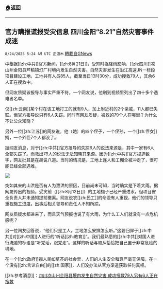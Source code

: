 ###  [:house:返回](README.md)
---


## 官方瞒报谎报受灾信息 四川金阳“8.21”自然灾害事件成迷
`8/24/2023 5:24 AM UTC 正道木` [轉載自GNews](https://gnews.org/articles/1590990)

中根据[[zh:中共]]官方新闻，[[zh:8月21日]]，受短时强降雨影响，[[zh:四川]]凉山州金阳县芦稿镇灯厂村境内发生自然灾害。自然灾害发生在沿江高速JN一标段项目建设工地，工地共有人员85人，截至当日13时30分，成功搜救79人，其余6人正在搜救中。

但网友质疑该报导与事实严重不符。一个网友说，他刷到视频里列出了四十多个遇难者名单。

仅[[zh:云南]]某个村在该工地打工的就有9人，加上附近村的2个亲戚，11人都已失联。但官方报导说只有6人失踪。同时有网友质疑，被救的79个人在哪里？为什么不让公众知晓？

另外一位[[zh:江苏]]的网友说，他（她）的四个侄子，一个侄孙，一个[[zh:侄女]]婿，一个外侄7个人都没了。

据网友消息，对于[[zh:中共]]官方报导的失踪6人的说法来源是，其中一家有6人全部失踪了。而救出79人的说法无法知晓其来源。因为[[zh:中共]]官方捏造数字，网友批其是在胡说八道。当时的情况是，工地上连人和工棚全被冲走了，很可能已经全部遇难。

![](ipfs://QmXCgnTsydM8Mx4kG1QMHzJ3HRaPmDamonFB3vCcnF5fHX?.png)

突如其来的山洪是否有人为泄洪的原因，目前尚未可知，当时确实是下着大雨。据网友传出的视频，受灾前（[[zh:8月12日]]）的工地棚子已经严重进水，但项目安全负责人并未通知提前撤离。网友说农[[zh:民工]]的命没有人重视，他们的领导只重视施工进度。出事后相关领导和责任人不知所踪。

网友质疑水都进来了，而且天气预报也说了有大雨，为什么工人们就没有一点危机感呢？

另一位网友回答说，“他们只是工人，工地怎么安排怎么听。”这要归罪于[[zh:中共]]对[[zh:中国]]人进行的“听话[[zh:教育]]”。我们最熟悉的[[zh:中共]]对国人进行洗脑的标语是“听党话，跟党走”。这样的听话与顺从恰恰把自己置于非常危险的境地。

在一个[[zh:政府]]视人民如草芥的社会里，人们的人生安全和尊严毫无保障，在一个没有[[zh:言论自由]]的[[zh:国家]]，人们没办法从官方渠道获取任何真相。

[[zh:参考消息]]：[四川凉山州金阳县境内发生自然灾害 成功搜救79人另有6人正在搜救](https://www.chinanews.com.cn/sh/2023/08-21/10064694.shtml)
